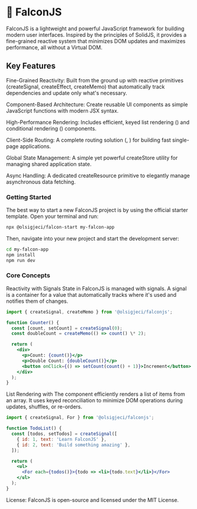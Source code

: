 # 🦅 FalconJS

FalconJS is a lightweight and powerful JavaScript framework for building modern user interfaces. Inspired by the principles of SolidJS, it provides a fine-grained reactive system that minimizes DOM updates and maximizes performance, all without a Virtual DOM.

## Key Features

Fine-Grained Reactivity: Built from the ground up with reactive primitives (createSignal, createEffect, createMemo) that automatically track dependencies and update only what's necessary.

Component-Based Architecture: Create reusable UI components as simple JavaScript functions with modern JSX syntax.

High-Performance Rendering: Includes efficient, keyed list rendering (<For>) and conditional rendering (<Show>) components.

Client-Side Routing: A complete routing solution (<Route>, <Link>) for building fast single-page applications.

Global State Management: A simple yet powerful createStore utility for managing shared application state.

Async Handling: A dedicated createResource primitive to elegantly manage asynchronous data fetching.

### Getting Started

The best way to start a new FalconJS project is by using the official starter template. Open your terminal and run:

```bash
npx @olsigjeci/falcon-start my-falcon-app
```

Then, navigate into your new project and start the development server:

```bash
cd my-falcon-app
npm install
npm run dev
```

### Core Concepts

Reactivity with Signals
State in FalconJS is managed with signals. A signal is a container for a value that automatically tracks where it's used and notifies them of changes.

```jsx
import { createSignal, createMemo } from '@olsigjeci/falconjs';

function Counter() {
  const [count, setCount] = createSignal(0);
  const doubleCount = createMemo(() => count() \* 2);

  return (
    <div>
      <p>Count: {count()}</p>
      <p>Double Count: {doubleCount()}</p>
      <button onClick={() => setCount(count() + 1)}>Increment</button>
    </div>
  );
}
```

List Rendering with <For>
The <For> component efficiently renders a list of items from an array. It uses keyed reconciliation to minimize DOM operations during updates, shuffles, or re-orders.

```jsx
import { createSignal, For } from '@olsigjeci/falconjs';

function TodoList() {
  const [todos, setTodos] = createSignal([
    { id: 1, text: 'Learn FalconJS' },
    { id: 2, text: 'Build something amazing' },
  ]);

  return (
    <ul>
      <For each={todos()}>{todo => <li>{todo.text}</li>}</For>
    </ul>
  );
}
```

License: FalconJS is open-source and licensed under the MIT License.
